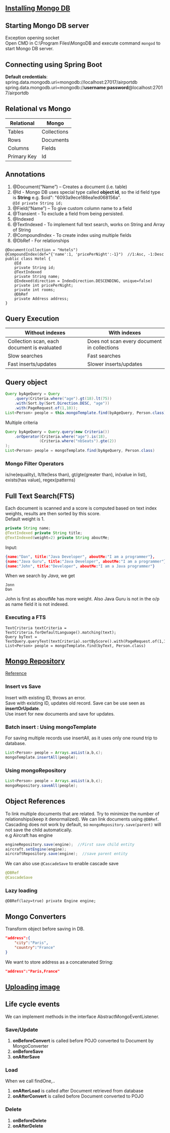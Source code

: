 ## [Installing Mongo DB](https://www.c-sharpcorner.com/article/how-to-set-up-and-starts-with-mongodb/#:~:text=Click%20on%20environment%20variables%20button,Program%20Files%5CMongoDB%5C%E2%80%9D)

## Starting Mongo DB server

Exception opening socket</br>
Open CMD in C:\Program Files\MongoDB and execute command ```mongod``` to start Mongo DB server.

## Connecting using Spring Boot

**Default credentials**: spring.data.mongodb.uri=mongodb://localhost:27017/airportdb
spring.data.mongodb.uri=mongodb://**username**:**password**@localhost:27017/airportdb

## Relational vs Mongo

| Relational  | Mongo |
| ------------- | ------------- |
| Tables  | Collections  |
| Rows  | Documents  |
| Columns  | Fields  |
| Primary Key  | Id  |

## Annotations

1. @Document(“Name”) – Creates a document (i.e. table)
2. @Id - Mongo DB uses special type called **object id**, so the id field type is **String** e.g. $oid": "6093a9ece188ea1ed068156a".</br> ```@Id private String id;```
3. @Field(“Name”) – To give custom column name to a field
4. @Transient - To exclude a field from being persisted.
5. @Indexed
6. @TextIndexed - To implement full text search, works on String and Array of String
7. @CompoundIndex - To create index using multiple fields
8. @DbRef - For relationships

```
@Document(collection = "Hotels")
@CompoundIndex(def="{'name':1, 'pricePerNight':-1}")  //1:Asc, -1:Desc
public class Hotel {
    @Id
    private String id;
    @TextIndexed
    private String name;
    @Indexed(direction = IndexDirection.DESCENDING, unique=false)
    private int pricePerNight;
    private int rooms;
    @DbRef
    private Address address;
}
```

## Query Execution

| Without indexes  | With indexes |
| ------------- | ------------- |
| Collection scan, each document is evaluated  | Does not scan every document in collections  |
| Slow searches  | Fast searches  |
| Fast inserts/updates  | Slower inserts/updates  |

## Query object

```java
Query byAgeQuery = Query
    .query(Criteria.where("age").gt(18).lt(75))
    .with(Sort.by(Sort.Direction.DESC, "age"))
    .with(PageRequest.of(1,10));
List<Person> people = this.mongoTemplate.find(byAgeQuery, Person.class)
```

Multiple criteria

```java
Query byAgeQuery = Query.query(new Criteria())
    .orOperator(Criteria.where("age").is(18),
               (Criteria.where("nbSeats").gte(2))
);
List<Person> people = mongoTemplate.find(byAgeQuery, Person.class)
```

### Mongo Filter Operators

is/ne(equality), lt/lte(less than), gt/gte(greater than), in(value in list), exists(has value), regex(patterns)

## Full Text Search(FTS)

Each document is scanned and a score is computed based on text index weights, results are then sorted by this score.</br>
Default weight is 1.

```java
private String name;
@TextIndexed private String title;
@TextIndexed(weight=2) private String aboutMe;
```

Input:

```json
{name:"Dan", title:"Java Developer", aboutMe:"I am a programmer"},
{name:"Java Guru", title:"Java Developer", aboutMe:"I am a programmer"},
{name:"John", title:"Developer", aboutMe:"I am a Java programmer"}
```

When we search by _Java_, we get

```text
Jonn
Dan
```

John is first as aboutMe has more weight. Also Java Guru is not in the o/p as name field it is not indexed.

### Executing a FTS

```
TextCriteria textCriteria = TextCriteria.forDefaultLanguage().matching(text);
Query byText = TextQuery.queryText(textCriteria).sortByScore().with(PageRequest.of(1,10));
List<Person> people = mongoTemplate.find(byText, Person.class)
```

## [Mongo Repository](https://docs.spring.io/spring-data/mongodb/docs/current/api/org/springframework/data/mongodb/repository/MongoRepository.html)

[Reference](https://www.baeldung.com/spring-data-mongodb-tutorial)

### Insert vs Save

Insert with existing ID, throws an error.</br>
Save with existing ID, updates old record. Save can be use seen as **insertOrUpdate**.</br>
Use insert for new documents and save for updates.

### Batch insert : Using mongoTemplate

For saving multiple records use insertAll, as it uses only one round trip to database.

```java
List<Person> people = Arrays.asList(a,b,c);
mongoTemplate.insertAll(people);
```

### Using mongoRepository

```java
List<Person> people = Arrays.asList(a,b,c);
mongoRepository.saveAll(people);
```

## Object References

To link multiple documents that are related. Try to minimize the number of relationships(keep it denormalized). We can link documents using ```@DBRef```.</br>
Cascading does not work by default, so ```mongoRepository.save(parent)``` will not save the child automatically.</br>
e.g Aircraft has engine

```java
engineRepository.save(engine);  //First save child entity
aircraft.setEngine(engine);
aircraftRepository.save(engine);  //save parent entity
```

We can also use ```@CascadeSave``` to enable cascade save

```java
@DBRef
@CascadeSave
```

### Lazy loading

```@DBRef(lazy=true) private Engine engine;```

## Mongo Converters

Transform object before saving in DB.

```json
"address":{
    "city":"Paris",
    "country":"France"
}
```

We want to store address as a concatenated String:

```json
"address":"Paris,France"
```

## [Uploading image](https://www.baeldung.com/spring-boot-mongodb-upload-file)

## Life cycle events

We can implement methods in the interface AbstractMongoEventListener.

### Save/Update

1. **onBeforeConvert** is called before POJO converted to Document by MongoConverter
2. **onBeforeSave**
3. **onAfterSave**

### Load

When we call findOne,..

1. **onAfterLoad** is called after Document retrieved from database
2. **onAfterConvert** is called before Document converted to POJO

### Delete

1. **onBeforeDelete**
2. **onAfterDelete**
